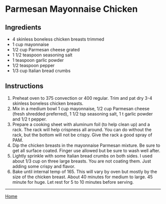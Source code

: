 # Parmesan Mayonnaise Chicken

## Ingredients
- 4 skinless boneless chicken breasts trimmed
- 1 cup mayonnaise
- 1/2 cup Parmesan cheese grated
- 1 1/2 teaspoon seasoning salt
- 1 teaspoon garlic powder
- 1/2 teaspoon pepper
- 1/3 cup Italian bread crumbs

## Instructions
1. Preheat oven to 375 convection or 400 regular. Trim and pat dry 3-4 skinless boneless chicken breasts.
1. Mix in a medium bowl 1 cup mayonnaise, 1/2 cup Parmesan cheese (fresh shredded preferred), 1 1/2 tsp seasoning salt, 1 t garlic powder and 1/2 t pepper.
1. Prepare a cooking sheet with aluminum foil (to help clean up) and a rack. The rack will help crispness all around. You can do without the rack, but the bottom will not be crispy. Give the rack a good spray of PAM.
1. Dip the chicken breasts in the mayonnaise Parmesan mixture. Be sure to get all surface coated. Finger use allowed but be sure to wash well after.
1. Lightly sprinkle with some Italian bread crumbs on both sides. I used about 1/3 cup on three large breasts. You are not coating them. Just adding some crispy and flavor.
1. Bake until internal temp of 165. This will vary by oven but mostly by the size of the chicken breast. About 40 minutes for medium to large. 45 minute for huge. Let rest for 5 to 10 minutes before serving.

---
[Home](../)